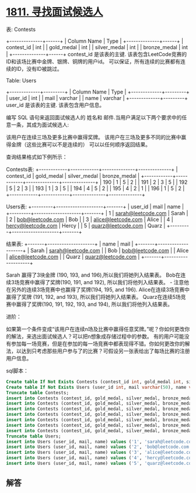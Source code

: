 # [1811. 寻找面试候选人](https://leetcode-cn.com/problems/find-interview-candidates/)

表: Contests

+--------------+------+
| Column Name  | Type |
+--------------+------+
| contest_id   | int  |
| gold_medal   | int  |
| silver_medal | int  |
| bronze_medal | int  |
+--------------+------+
contest_id 是该表的主键.
该表包含LeetCode竞赛的ID和该场比赛中金牌、银牌、铜牌的用户id。
可以保证，所有连续的比赛都有连续的ID，没有ID被跳过。

Table: Users

+-------------+---------+
| Column Name | Type    |
+-------------+---------+
| user_id     | int     |
| mail        | varchar |
| name        | varchar |
+-------------+---------+
user_id 是该表的主键.
该表包含用户信息。


编写 SQL 语句来返回面试候选人的 姓名和 邮件.当用户满足以下两个要求中的任意一条，其成为面试候选人:

该用户在连续三场及更多比赛中赢得奖牌。
该用户在三场及更多不同的比赛中赢得金牌（这些比赛可以不是连续的）
可以以任何顺序返回结果。

查询结果格式如下例所示：

Contests表:
+------------+------------+--------------+--------------+
| contest_id | gold_medal | silver_medal | bronze_medal |
+------------+------------+--------------+--------------+
| 190        | 1          | 5            | 2            |
| 191        | 2          | 3            | 5            |
| 192        | 5          | 2            | 3            |
| 193        | 1          | 3            | 5            |
| 194        | 4          | 5            | 2            |
| 195        | 4          | 2            | 1            |
| 196        | 1          | 5            | 2            |
+------------+------------+--------------+--------------+

Users表:
+---------+--------------------+-------+
| user_id | mail               | name  |
+---------+--------------------+-------+
| 1       | sarah@leetcode.com | Sarah |
| 2       | bob@leetcode.com   | Bob   |
| 3       | alice@leetcode.com | Alice |
| 4       | hercy@leetcode.com | Hercy |
| 5       | quarz@leetcode.com | Quarz |
+---------+--------------------+-------+

结果表:
+-------+--------------------+
| name  | mail               |
+-------+--------------------+
| Sarah | sarah@leetcode.com |
| Bob   | bob@leetcode.com   |
| Alice | alice@leetcode.com |
| Quarz | quarz@leetcode.com |
+-------+--------------------+

Sarah 赢得了3块金牌 (190, 193, and 196),所以我们将她列入结果表。
Bob在连续3场竞赛中赢得了奖牌(190, 191, and 192), 所以我们将他列入结果表。
    - 注意他在另外的连续3场竞赛中也赢得了奖牌(194, 195, and 196).
Alice在连续3场竞赛中赢得了奖牌 (191, 192, and 193), 所以我们将她列入结果表。
Quarz在连续5场竞赛中赢得了奖牌(190, 191, 192, 193, and 194), 所以我们将他列入结果表。


进阶：

如果第一个条件变成“该用户在连续n场及比赛中赢得任意奖牌。”呢？你如何更改你的解法，来选出面试候选人？可以把n想象成存储过程中的参数。
有的用户可能没有参加每一场竞赛，但是在参加的每一场竞赛中都表现得不错。你如何更改你的解法，以达到只考虑那些用户参与了的比赛？可假设另一张表给出了每场比赛的注册用户信息。

sql脚本：

```sql
Create table If Not Exists Contests (contest_id int, gold_medal int, silver_medal int, bronze_medal int);
Create table If Not Exists Users (user_id int, mail varchar(50), name varchar(30));
Truncate table Contests;
insert into Contests (contest_id, gold_medal, silver_medal, bronze_medal) values ('190', '1', '5', '2');
insert into Contests (contest_id, gold_medal, silver_medal, bronze_medal) values ('191', '2', '3', '5');
insert into Contests (contest_id, gold_medal, silver_medal, bronze_medal) values ('192', '5', '2', '3');
insert into Contests (contest_id, gold_medal, silver_medal, bronze_medal) values ('193', '1', '3', '5');
insert into Contests (contest_id, gold_medal, silver_medal, bronze_medal) values ('194', '4', '5', '2');
insert into Contests (contest_id, gold_medal, silver_medal, bronze_medal) values ('195', '4', '2', '1');
insert into Contests (contest_id, gold_medal, silver_medal, bronze_medal) values ('196', '1', '5', '2');
Truncate table Users;
insert into Users (user_id, mail, name) values ('1', 'sarah@leetcode.com', 'Sarah');
insert into Users (user_id, mail, name) values ('2', 'bob@leetcode.com', 'Bob');
insert into Users (user_id, mail, name) values ('3', 'alice@leetcode.com', 'Alice');
insert into Users (user_id, mail, name) values ('4', 'hercy@leetcode.com', 'Hercy');
insert into Users (user_id, mail, name) values ('5', 'quarz@leetcode.com', 'Quarz');
```

## 解答

